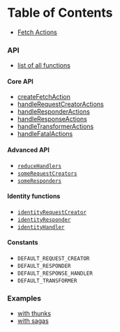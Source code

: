 # Table of Contents

* [Fetch Actions](/README.md)

### API
* [list of all functions](/docs/api/README.md)

#### Core API
* [createFetchAction](/docs/api/createFetchAction.md)
* [handleRequestCreatorActions](/docs/api/handleRequestCreatorActions.md)
* [handleResponderActions](/docs/api/handleResponderActions.md)
* [handleResponseActions](/docs/api/handleResponseActions.md)
* [handleTransformerActions](/docs/api/handleTransformerActions.md)
* [handleFatalActions](/docs/api/handleFatalActions.md)

#### Advanced API
* [`reduceHandlers`](/docs/api/reduceHandlers.md)
* [`someRequestCreators`](/docs/api/someRequestCreators.md)
* [`someResponders`](/docs/api/someResponders.md)

#### Identity functions
* [`identityRequestCreator`](/docs/api/identityRequestCreator.md)
* [`identityResponder`](/docs/api/identityResponder.md)
* [`identityHandler`](/docs/api/identityHandler.md)

#### Constants
* `DEFAULT_REQUEST_CREATOR`
* `DEFAULT_RESPONDER`
* `DEFAULT_RESPONSE_HANDLER`
* `DEFAULT_TRANSFORMER`

### Examples
* [with thunks](/docs/api/examples/redux-thunk/README.md)
* [with sagas](/docs/api/examples/redux-saga/README.md)
